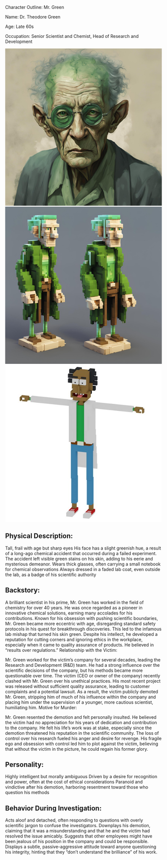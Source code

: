Character Outline: Mr. Green

Name: Dr. Theodore Green

Age: Late 60s

Occupation: Senior Scientist and Chemist, Head of Research and Development

![Alt text](https://github.com/Tauke190/performingrobots/blob/master/performanceideas/mrgreen.png?raw=true)
![Alt text](https://github.com/Tauke190/performingrobots/blob/master/performanceideas/voxelmrgreen.png?raw=true)
![Alt text](https://github.com/Tauke190/performingrobots/blob/master/performanceideas/voxelmrgreencartoon.jpg?raw=true)

## Physical Description:

Tall, frail with age but sharp eyes
His face has a slight greenish hue, a result of a long-ago chemical accident that occurred during a failed experiment. The accident left visible green stains on his skin, adding to his eerie and mysterious demeanor.
Wears thick glasses, often carrying a small notebook for chemical observations
Always dressed in a faded lab coat, even outside the lab, as a badge of his scientific authority

## Backstory:

A brilliant scientist in his prime, Mr. Green has worked in the field of chemistry for over 40 years. He was once regarded as a pioneer in innovative chemical solutions, earning many accolades for his contributions.
Known for his obsession with pushing scientific boundaries, Mr. Green became more eccentric with age, disregarding standard safety protocols in his quest for breakthrough discoveries. This led to the infamous lab mishap that turned his skin green.
Despite his intellect, he developed a reputation for cutting corners and ignoring ethics in the workplace, especially when it came to quality assurance of products. He believed in “results over regulations.”
Relationship with the Victim:

Mr. Green worked for the victim’s company for several decades, leading the Research and Development (R&D) team. He had a strong influence over the scientific decisions of the company, but his methods became more questionable over time.
The victim (CEO or owner of the company) recently clashed with Mr. Green over his unethical practices. His most recent project was released without sufficient quality assurance, leading to customer complaints and a potential lawsuit.
As a result, the victim publicly demoted Mr. Green, stripping him of much of his influence within the company and placing him under the supervision of a younger, more cautious scientist, humiliating him.
Motive for Murder:

Mr. Green resented the demotion and felt personally insulted. He believed the victim had no appreciation for his years of dedication and contribution to the company.
He felt his life’s work was at stake, especially since the demotion threatened his reputation in the scientific community. The loss of control over his research fueled his anger and desire for revenge.
His fragile ego and obsession with control led him to plot against the victim, believing that without the victim in the picture, he could regain his former glory.

## Personality:

Highly intelligent but morally ambiguous
Driven by a desire for recognition and power, often at the cost of ethical considerations
Paranoid and vindictive after his demotion, harboring resentment toward those who question his methods

## Behavior During Investigation:

Acts aloof and detached, often responding to questions with overly scientific jargon to confuse the investigators.
Downplays his demotion, claiming that it was a misunderstanding and that he and the victim had resolved the issue amicably.
Suggests that other employees might have been jealous of his position in the company and could be responsible.
Displays a subtle, passive-aggressive attitude toward anyone questioning his integrity, hinting that they “don’t understand the brilliance” of his work.